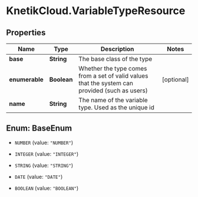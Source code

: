 # KnetikCloud.VariableTypeResource

## Properties
Name | Type | Description | Notes
------------ | ------------- | ------------- | -------------
**base** | **String** | The base class of the type | 
**enumerable** | **Boolean** | Whether the type comes from a set of valid values that the system can provided (such as users) | [optional] 
**name** | **String** | The name of the variable type. Used as the unique id | 


<a name="BaseEnum"></a>
## Enum: BaseEnum


* `NUMBER` (value: `"NUMBER"`)

* `INTEGER` (value: `"INTEGER"`)

* `STRING` (value: `"STRING"`)

* `DATE` (value: `"DATE"`)

* `BOOLEAN` (value: `"BOOLEAN"`)




